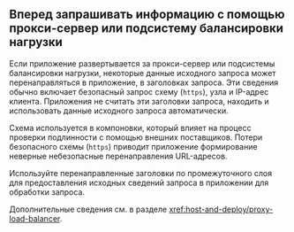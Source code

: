 ## <a name="forward-request-information-with-a-proxy-or-load-balancer"></a>Вперед запрашивать информацию с помощью прокси-сервер или подсистему балансировки нагрузки

Если приложение развертывается за прокси-сервер или подсистемы балансировки нагрузки, некоторые данные исходного запроса может перенаправляться в приложение, в заголовках запроса. Эти сведения обычно включает безопасный запрос схему (`https`), узла и IP-адрес клиента. Приложения не считать эти заголовки запроса, находить и использовать данные исходного запроса автоматически.

Схема используется в компоновки, который влияет на процесс проверки подлинности с помощью внешних поставщиков. Потери безопасного схемы (`https`) приводит приложение формирование неверные небезопасные перенаправления URL-адресов.

Используйте перенаправленные заголовки по промежуточного слоя для предоставления исходных сведений запроса в приложении для обработки запроса.

Дополнительные сведения см. в разделе <xref:host-and-deploy/proxy-load-balancer>.
